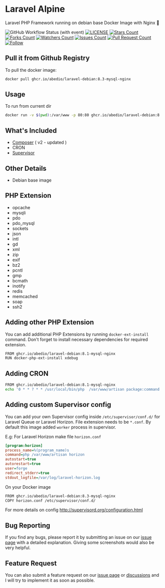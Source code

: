# Laravel Alpine
Laravel PHP Framework running on debian base Docker Image with Nginx 🐳

![GitHub Workflow Status (with event)](https://img.shields.io/github/actions/workflow/status/abedio/laravel-debian/ci.yml?style=for-the-badge)
[![LICENSE](https://img.shields.io/github/license/abedio/laravel-debian.svg?style=for-the-badge)](https://github.com/abedio/laravel-debian/blob/master/LICENSE)
[![Stars Count](https://img.shields.io/github/stars/abedio/laravel-debian.svg?style=for-the-badge)](https://github.com/abedio/laravel-debian/stargazers)
[![Forks Count](https://img.shields.io/github/forks/abedio/laravel-debian.svg?style=for-the-badge)](https://github.com/abedio/laravel-debian/network/members)
[![Watchers Count](https://img.shields.io/github/watchers/abedio/laravel-debian.svg?style=for-the-badge)](https://github.com/abedio/laravel-debian/watchers)
[![Issues Count](https://img.shields.io/github/issues/abedio/laravel-debian.svg?style=for-the-badge)](https://github.com/abedio/laravel-debian/issues)
[![Pull Request Count](https://img.shields.io/github/issues-pr/abedio/laravel-debian.svg?style=for-the-badge)](https://github.com/abedio/laravel-debian/pulls)
[![Follow](https://img.shields.io/github/followers/dnj.svg?style=for-the-badge&label=Follow&maxAge=2592000)](https://github.com/dnj)

## Pull it from Github Registry
To pull the docker image:
```bash
docker pull ghcr.io/abedio/laravel-debian:8.3-mysql-nginx
```

## Usage
To run from current dir
```bash
docker run -v $(pwd):/var/www -p 80:80 ghcr.io/abedio/laravel-debian:8.3-mysql-nginx "composer install --prefer-dist"
```

## What's Included
 - [Composer](https://getcomposer.org/) ( v2 - updated )
 - CRON
 - [Supervisor](http://supervisord.org) 

## Other Details
- Debian base image

## PHP Extension
- opcache
- mysqli
- pdo 
- pdo_mysql
- sockets
- json
- intl
- gd
- xml
- zip
- exif
- bz2
- pcntl
- gmp
- bcmath
- inotify
- redis
- memcached
- soap
- ssh2

## Adding other PHP Extension
You can add additional PHP Extensions by running `docker-ext-install` command. Don't forget to install necessary dependencies for required extension.
```bash
FROM ghcr.io/abedio/laravel-debian:8.1-mysql-nginx
RUN docker-php-ext-install xdebug
```

## Adding CRON
```bash
FROM ghcr.io/abedio/laravel-debian:8.1-mysql-nginx
echo '0 * * ? * * /usr/local/bin/php  /var/www/artisan package:command >> /dev/null 2>&1' > /etc/crontab
```
 
## Adding custom Supervisor config
 You can add your own Supervisor config inside `/etc/supervisor/conf.d/` for Laravel Queue or Laravel Horizon. File extension needs to be `*.conf`. By default this image added `worker` process in supervisor. 

E.g: For Laravel Horizon make file `horizon.conf`
```ini
[program:horizon]
process_name=%(program_name)s
command=php /var/www/artisan horizon
autostart=true
autorestart=true
user=forge
redirect_stderr=true
stdout_logfile=/var/log/laravel-horizon.log
```
On your Docker image
```bash
FROM ghcr.io/abedio/laravel-debian:8.3-mysql-nginx
COPY horizon.conf /etc/supervisor/conf.d/
```
For more details on config http://supervisord.org/configuration.html


## Bug Reporting

If you find any bugs, please report it by submitting an issue on our [issue page](https://github.com/abedio/laravel-debian/issues) with a detailed explanation. Giving some screenshots would also be very helpful.

## Feature Request

You can also submit a feature request on our [issue page](https://github.com/abedio/laravel-debian/issues) or [discussions](https://github.com/abedio/laravel-debian/discussions) and I will try to implement it as soon as possible.

